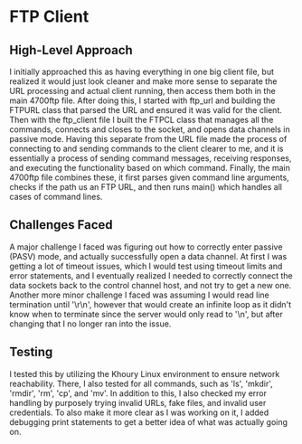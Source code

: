 # FTP Client

## High-Level Approach
I initially approached this as having everything in one big client file, but realized it would just look cleaner and make more sense to separate the URL processing and actual client running, then access them both in the main 4700ftp file. After doing this, I started with ftp_url and building the FTPURL class that parsed the URL and ensured it was valid for the client.
Then with the ftp_client file I built the FTPCL class that manages all the commands, connects and closes to the socket, and opens data channels in passive mode. Having this separate from the URL file made the process of connecting to and sending commands to the client clearer to me, and it is essentially a process of sending command messages, receiving responses, and executing the functionality based on which command.
Finally, the main 4700ftp file combines these, it first parses given command line arguments, checks if the path us an FTP URL, and then runs main() which handles all cases of command lines. 


## Challenges Faced
A major challenge I faced was figuring out how to correctly enter passive (PASV) mode, and actually successfully open a data channel. At first I was getting a lot of timeout issues, which I would test using timeout limits and error statements, and I eventually realized I needed to correctly connect the data sockets back to the control channel host, and not try to get a new one.
Another more minor challenge I faced was assuming I would read line termination until '\r\n', however that would create an infinite loop as it didn't know when to terminate since the server would only read to '\n', but after changing that I no longer ran into the issue.

## Testing
I tested this by utilizing the Khoury Linux environment to ensure network reachability. There, I also tested for all commands, such as 'ls', 'mkdir', 'rmdir', 'rm', 'cp', and 'mv'.
In addition to this, I also checked my error handling by purposely trying invalid URLs, fake files, and invalid user credentials.
To also make it more clear as I was working on it, I added debugging print statements to get a better idea of what was actually going on.


